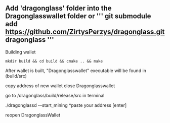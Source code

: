 Add 'dragonglass' folder into the Dragonglasswallet folder
or
'''
git submodule add https://github.com/ZirtysPerzys/dragonglass.git dragonglass
'''
---------------
Building wallet

```
mkdir build && cd build && cmake .. && make
```



After wallet is built, "Dragonglasswallet" executable will be found in (build/src)

copy address of new wallet
close Dragonglasswallet


go to  /dragonglass/build/release/src in terminal

./dragonglassd --start_mining *paste your address [enter]


reopen DragonglassWallet
